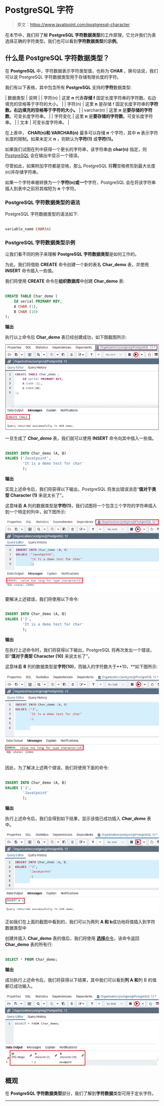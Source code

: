 # PostgreSQL 字符

> 原文：<https://www.javatpoint.com/postgresql-character>

在本节中，我们将了解 **PostgreSQL 字符数据类型**的工作原理，它允许我们为表选择正确的字符类型。我们也可以看到**字符数据类型**的**示例**。

## 什么是 PostgreSQL 字符数据类型？

在 **PostgreSQL** 中，字符数据表示字符类型值，也称为 **CHAR** 。换句话说，我们可以说 PostgreSQL 字符数据类型用于存储有限长度的字符。

我们有以下表格，其中包含所有 **PostgreSQL** 支持的**字符**数据类型:

| 数据类型 | 说明 |
| 字符(n) | 这里 **n** 代表**存储 f** 固定长度字符串的字符数。右边填充的空格等于字符的大小。 |
| 字符(n) | 这里 **n** 是存储 f 固定长度字符串的**字符数。右边填充的空格等于字符的大小。** |
| varchar(n) | 这里 **n** 是**要存储的字符数**。可变长度字符串。 |
| 字符变化 | 这里 **n** 是**要存储的字符数**。可变长度字符串。 |
| 文本 | 可变长度字符串。 |

在上表中， **CHAR(n)和 VARCHAR(n)** 最多可以存储 **n** 个字符，其中 **n** 表示字符长度的限制。如果未定义 **n** ，则默认为**字符(1)** 或**字符(1)。**

如果我们试图在列中获得一个更长的字符串，该字符串由 **char(n)** 指定，则 [PostgreSQL](https://www.javatpoint.com/postgresql-tutorial) 会在输出中显示一个错误。

尽管如此，如果附加字符都是空格，那么 PostgreSQL 将**将**空格修剪到最大长度(n)并存储字符串。

如果一个字符串被转换为一个**字符(n)或一个**字符，PostgreSQL 会在将该字符串插入到表中之前将其缩短为 **n** 个字符。

### PostgreSQL 字符数据类型的语法

PostgreSQL 字符数据类型的语法如下:

```sql

variable_name CHAR(n)

```

### PostgreSQL 字符数据类型示例

让我们看不同的例子来理解 **PostgreSQL** **字符数据类型**是如何工作的。

为此，我们将借助 **CREATE** 命令创建一个新的表名 **Char_demo** 表，并使用 **INSERT** 命令插入一些值。

我们将使用 **CREATE** 命令在**组织数据库**中创建 **Char_demo** 表:

```sql

CREATE TABLE Char_demo (
    Id serial PRIMARY KEY,
    A CHAR (1),
    B CHAR (10)
);

```

**输出**

执行以上命令后 **Char_demo** 表已经创建成功，如下图截图所示:

![PostgreSQL Character](img/9241e4a8f0ae9e8c793ea16665c5a53e.png)

一旦生成了 ***Char_demo*** 表，我们就可以使用 **INSERT** 命令向其中插入一些值。

```sql

INSERT INTO Char_demo (A, B)
VALUES ('Javatpoint',
        'It is a demo test for char'
        );

```

**输出**

实现上述命令后，我们将获得以下输出，PostgreSQL 将发出错误消息“**值对于类型 Character (1)** 来说太长了”。

这意味着 **A** 列的数据类型是**字符(1)**，我们试图将一个包含三个字符的字符串插入到一个特定的列中，如下图所示:

![PostgreSQL Character](img/40a597c815e6cd499bae9fdcb3e425d9.png)

要解决上述错误，我们将使用以下命令:

```sql

INSERT INTO Char_demo (A, B)
VALUES ('J',
        'It is a demo test for char'
        );	

```

**输出**

在执行上述命令时，我们将获得以下输出，PostgreSQL 将再次发出一个错误，即“**值对于类型 Character (10)** 来说太长了”。

这意味着 **B** 列的数据类型是**字符(10)**，而输入的字符数大于**10，**如下图所示:

![PostgreSQL Character](img/9f08321976081f66ae9e22079b021c0d.png)

因此，为了解决上述两个错误，我们将使用下面的命令:

```sql

INSERT INTO Char_demo (A, B)
VALUES ('J',
        'Javatpoint'
        );

```

**输出**

执行上述命令后，我们会得到如下结果，显示该值已成功插入 ***Char_demo*** 表中。

![PostgreSQL Character](img/7f8bac044233072510238eb07c8addb3.png)

正如我们在上面的截图中看到的，我们可以为两列 **A 和 b**成功地将值插入到字符数据类型中

创建并插入 **Char_demo** 表的值后，我们将使用 [**选择**命令](https://www.javatpoint.com/postgresql-select)，该命令返回 **Char_demo** 表的所有行:

```sql

SELECT * FROM Char_demo;

```

**输出**

成功执行上述命令后，我们将获得以下结果，其中我们可以看到**列 A 和**列 B 的值都已成功输入。

![PostgreSQL Character](img/09d457e983c98aabea3fbdb3605fa288.png)

## 概观

在 **PostgreSQL 字符数据类型**部分，我们了解到**字符数据**类型可用于定长字符。

* * *